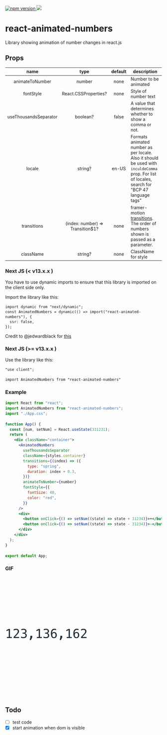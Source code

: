 <a href="https://www.npmjs.com/package/react-animated-numbers">
<img alt="npm version" src="http://img.shields.io/npm/v/react-animated-numbers.svg?style=flat-square">
</a>
<a href="https://www.npmjs.com/package/react-animated-numbers">
<img src="http://img.shields.io/npm/dm/react-animated-numbers.svg?style=flat-square">
</a>

# react-animated-numbers

Library showing animation of number changes in react.js

## Props

|         name          |               type               | default | description                                                                                                                                    |
| :-------------------: | :------------------------------: | :-----: | ---------------------------------------------------------------------------------------------------------------------------------------------- |
|    animateToNumber    |              number              |  none   | Number to be animated                                                                                                                          |
|       fontStyle       |       React.CSSProperties?       |  none   | Style of number text                                                                                                                           |
| useThousandsSeparator |             boolean?             |  false  | A value that determines whether to show a comma or not.                                                                                        |
|        locale         |             string?              |  en-US  | Formats animated number as per locale. Also it should be used with `inculdeComma` prop. For list of locales, search for "BCP 47 language tags" |
|      transitions      | (index: number) => Transition$1? |  none   | framer-motion [transitions](https://www.framer.com/motion/transition/). The order of numbers shown is passed as a parameter.                   |
|       className       |             string?              |  none   | ClassName for style                                                                                                                            |

### Next JS (< v13.x.x )

You have to use dynamic imports to ensure that this library is imported on the client side only.

Import the library like this:

```
import dynamic from "next/dynamic";
const AnimatedNumbers = dynamic(() => import("react-animated-numbers"), {
  ssr: false,
});
```

Credit to @jedwardblack for [this](https://github.com/heyman333/react-animated-numbers/issues/40)

### Next JS (>= v13.x.x )

Use the library like this:

```
"use client";

import AnimatedNumbers from "react-animated-numbers"
```

### Example

```jsx
import React from "react";
import AnimatedNumbers from "react-animated-numbers";
import "./App.css";

function App() {
  const [num, setNum] = React.useState(331231);
  return (
    <div className="container">
      <AnimatedNumbers
        useThousandsSeparator
        className={styles.container}
        transitions={(index) => ({
          type: "spring",
          duration: index + 0.3,
        })}
        animateToNumber={number}
        fontStyle={{
          fontSize: 40,
          color: "red",
        }}
      />
      <div>
        <button onClick={() => setNum((state) => state + 31234)}>+</button>
        <button onClick={() => setNum((state) => state - 31234)}>-</button>
      </div>
    </div>
  );
}

export default App;
```

### GIF

![test](./images/sample.gif)

## Todo

- [ ] test code
- [x] start animation when dom is visible
